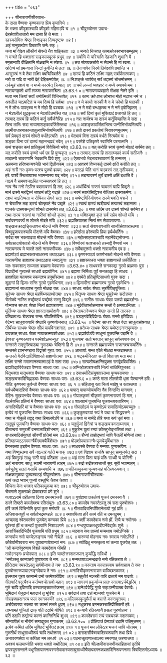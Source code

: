 +++
title = "०६३"

+++
श्रीनारायणीश्रीरुवाच-  
के दासा वैष्णवाः कृष्णकान्त प्रिय कृपानिधे ।  
के भक्ता कीदृशाश्चापि कीदृशो महिमाऽपि च ॥१ ॥
श्रीपुरुषोत्तम उवाच-  
देहसेवाविधातारो मम दासा हि ते मताः ।  
रहस्यसेविनः श्रेष्ठा निःशङ्का दिव्यदृष्टयः ॥२ \[।  
अहं मानुषरूपेण विचरामि जनैः सह ।  
जना मां वीक्ष्य लौकीयं सेवन्ते नैव शङ्किताः ॥३ ॥
मन्वते निजवत् कामक्रोधस्वभावसम्भृतम् ।  
न मन्वते हि भक्तानां सङ्कल्पपूरकं प्रभुम् ॥४ ॥
सर्वाणि मे चरित्राणि देहजानि शुभानि वै ।  
स्मृतान्यपि वीक्षितानि मोक्षदानि न संशयः ॥५ ॥
तत्र संशयकर्तारो न सेवन्ते हि मां खलाः ।  
अदिव्यं मां प्रमन्वाना निन्दां कुर्वन्ति मे ततः ॥६ ॥
तेन पापेन निरये तिर्यक्ष्वपि प्रयान्ति च ।  
आसुरत्वं न वै तेषां लक्ष्मि क्वचिन्निवर्तते ॥७ ॥
दास्यं हि कठिनं लक्ष्मि महत् सर्वार्पणात्मकम् ।  
नरो वा यदि वा नारी देहं दैहिकमर्पयेत् ॥८ ॥
निःशङ्कं चार्पयेत् सर्वं तद्दास्यं चोत्तमोत्तमम् ।  
तर्कमूहं संशयं वा न मध्ये कारयेत् क्रियात् ॥९ ॥
धर्मं लज्जां व्यवहारं न मध्ये स्थापयेन्मम ।  
नारायणकृतो धर्मो लज्जा नारायणश्रिता ॥3.63.१ ०॥
नारायणव्यवहारो मोक्षदा नेतरे इति ।  
मत्वा मम क्रियां सर्वां धर्मात्मिकीं विचिन्तयेत् ॥११ ॥
कामः क्रोधश्च लोभश्च मोहो मदश्च नर्म च ।  
अश्लीलं चाऽघटितं च मम दिव्यं हि सर्वथा ॥१२॥
न मे कामो नारकी वै न मे क्रोधो हि घातकी ।  
न मे लोभः पापभृच्च न मे मोहो हि वञ्चकः ॥१३ ॥
न मे मदो बन्धकृच्च न मे नर्म वृषोज्झितम् ।  
न मेऽश्लीलं क्षुद्रकृच्च न मेऽघटितमस्ति यत् ॥१४॥
सर्वं दिव्यं कृतं मुक्तिप्रदं प्रजायते हि तत् ।  
तस्माद् दास्यं हि कठिनं कर्तुं सर्वैर्जनैरिह ॥१५॥
नरा नार्यश्च या दास्यं कर्तुमिच्छन्ति मे सदा ।  
तैश्च ताभिः सदा भाव्यमाशङ्कावर्जितैस्तथा ॥१६॥
आशङ्कावर्जिताभिश्च पत्नीभिर्भाव्यमित्यपि ।  
लक्ष्मीराधारमाकान्तातुल्याभिर्भाव्यमित्यपि ॥१७॥
ततो दास्यं प्रकर्तव्यं निरावरणमुत्तमम् ।  
सर्वं प्रेमभृतं दास्यं शोभते वर्धतेऽत्यति ॥१८॥
भेदभावं विना दास्यं वर्धते नित्यमेव च ।  
शङ्का विना परं दास्यं महानन्दप्रदं भवेत् ॥१९॥
परमेशे पतिकृष्णे स्वामिनि परमात्मनि ।  
कथं शङ्का कथं प्रातिकूल्यं विवेकिनो भवेत् ॥3.63.२०॥
यत् करोति स्वयं कृष्णो मोक्षदं सर्वमेव तत् ।  
यत् करोति स्वयं कृष्णो धर्म एव हि पुण्यकृत् ॥२१॥
तस्माद् दास्यं हि तादात्म्यप्रदं कार्यं सतीजनैः ।  
तादात्म्ये चावरणानि भेदकानि प्रिये शृणु ॥२२॥
ऐक्यभावे भेदभावश्चावरणं हि तन्मतम् ।  
अहमन्या हरिश्चान्यश्चेति भानं द्वितीयकम् ॥२३॥
आवरणं विघ्नकर्तृ दास्ये क्षतिं करोति तत् ।  
अहं नारी नरः कृष्णः परश्च पुरुषो ह्ययम् ॥२४॥
पराऽहं चेति भानं चाऽवरणं तत् तृतीयकम् ।  
हरेः पार्श्वे स्थितायाश्च भयमन्यस्य यद् भवेत् ॥२५॥
तदप्यावरणं तुर्यं दास्ये क्षतिं दधाति वै ।  
नाऽयं वै समयश्चाऽस्ति पञ्चमावरणं हि तत् ।  
नात्र नैव मनो मेऽस्ति षष्ठमावरणं हि तत् ॥२६॥
अर्थार्थित्वं सप्तमं चावरणं चापि विद्यते ।  
मानं दास्ये महद्विघ्नं चाष्टमं तद्धि गद्यते ॥२७॥
नवमं स्वार्थसिद्धिश्च रोधिका दास्यकर्मणः ।  
दशमं चाऽदिव्यता च रोधिका सेवने सदा ॥२८॥
यथेष्टविनियोगश्च दास्ये भवति पद्मजे ।  
स चेन्नास्ति तदा दास्यं चोत्कृष्टं नैव पद्यते ॥२९॥
स्वत्वं दास्यं त्वदीयत्वं तत्परत्वं तदात्मता ।  
पञ्चकं दास्यसन्दृब्धं शोभते दास्यमेव तत् ॥3.63.३० ॥
यथा लक्ष्मि तव दास्यं शोभते सर्वमेव ह ।  
तथा दास्यं नराणां वा नारीणां शोभते कृतम् ॥३ १॥
भक्तियुक्तं कृतं सर्वं सप्रेम शोभते मयि ।  
सर्वावरणवर्ज्यं स शोभते मोदते मयि ॥३२॥
ब्रह्मक्रियारता नित्यं मम सेवापरायणाः ।  
शङ्खचक्राद्यङ्किताश्च मोदन्ते मयि वैष्णवाः ॥३३॥
सतां सेवापराश्चापि साध्वीसेवापरास्तथा ।  
विष्णुपूजापराश्चापि मोदन्ते मयि वैष्णवाः ॥३४॥
हरेर्दासा हरेश्चापि प्रिया हर्यर्थवर्तिनः ।  
सर्वदा मम भक्त्याढ्या मोदन्ते मयि वैष्णवाः ॥३५॥
महोत्साहपराश्चापि महानैवेद्यभोजनाः ।  
सर्वप्रसादयोक्तारो मोदन्ते मयि वैष्णवाः ॥३६॥
विष्णोरयं यतश्चास्ते तस्माद्वै वैष्णवो मम ।  
नारायणस्य मे चास्ते ततो नारायणीयकः ॥३७॥
सर्वेषामुत्तमो भक्तो नारायणीय एव ह ।  
ब्रह्मणोऽयं ब्राह्मभक्तश्चाक्षरस्य तथाऽऽक्षरः ॥३८॥
कृष्णस्याऽयं कार्ष्णभक्तो मोदन्ते मयि वैष्णवाः ।  
नारायणीया ब्राह्माश्च तथाऽऽक्षरा ममाऽनुगाः ॥३९॥
ब्रह्मरूपधरा भक्ता ब्राह्मणास्ते प्रकीर्तिताः ।  
यतः सकाशात् सञ्जाता ब्राह्मणा वेदपारगाः ॥3.63.४०॥
साधवस्ते सनकाद्या गुरवो ब्राह्मणाः पुरा ।  
विप्रादीनां गुरवस्ते साधवो ब्रह्मयोगिनः ॥४१॥
ब्रह्मणा निर्मिताः पूर्वं सनकाद्या हि साधवः ।  
ब्रह्मशीला यतयश्च स्कन्दश्च हनुमाँस्तथा ॥४२॥
एवमेते प्रतिसृष्टिसाधवो गुरवः सदा ।  
शूद्राणां हि द्विजाः सन्ति गुरवो गृहमेधिनाम् ॥४३॥
द्विजादीनां ब्राह्मणाश्च गुरवो गृहमेधिनः ।  
ब्राह्मणानां साधवश्च गुरवो मोक्षदा यतः ॥४४॥
साधवः सर्वतः श्रेष्ठाः सुरर्षिपितृपूजिताः ।  
सुरेभ्यः साधवः श्रेष्ठा महर्षिभ्यस्तथोत्तमाः ॥४५॥
पितृभ्यः साधवः श्रेष्ठा भूसुरेभ्यः सदोत्तमाः ।  
त्रैलोक्ये नास्ति तच्छ्रैष्ट्यं यच्छ्रैष्ठं सत्सु विद्यते ॥४६॥
सतीतः साधवः श्रेष्ठा यतयो ब्रह्मदर्शनाः ।  
गोभ्यश्च साधवः श्रेष्ठा नित्यं ब्रह्मपरायणाः ॥४७॥
भूदेवीतश्चोत्तमाश्च सन्तो वै क्षमयाऽन्विताः ।  
मूर्तिभ्यः साधवः श्रेष्ठा ज्ञानदानप्रमोक्षणैः ॥४८॥
देवतायतनेभ्यश्च श्रेष्ठाः सन्तो हि तारकाः ।  
पतिव्रताभ्यः श्रेष्ठाश्च सन्तः श्रीपतिसेविनः ॥४९॥
षडङ्गवेदिविप्रेभ्यः श्रेष्ठाः सन्तो हरिप्रियाः ।  
वेदेभ्यः साधुवाक्यानि श्रेष्ठानि कृष्णयोजनात् ॥3.63.५० ॥
वेदेभ्यः साधवः श्रेष्ठा वेदाः साधुत्वसंश्रयात् ।  
तीर्थेभ्यः साधवः श्रेष्ठाः शीघ्रं पापविनाशनात् ॥५१ ॥
व्रतेभ्यः साधवः श्रेष्ठा यथेष्टाऽनन्तपुण्यदाः ।  
पावकात् साधवः श्रेष्ठा मायाकल्मषशोधकाः ॥५२॥
ब्रह्मर्षयोऽपि साधूनां पूजयन्ति पदानि वै ।  
ईश्वराः कृष्णरूपाश्च परमेशोऽहमच्युतः ॥५३॥
पूजयामः सतो भक्तान् साधून् सर्वस्वपावनान् ।  
सन्तस्ते सद्गुणैश्चाढ्या गुणाढ्याः श्रेष्ठिनो हि ते ॥५४॥
सन्तस्ते ब्रह्मराज्येन राजानश्चक्रवर्तिनः ।  
सन्तस्ते ज्ञानभण्डारा विद्वांसो गुरवः पराः ॥५५॥
आचार्याः सन्त एवैते मोक्षदा मन्त्रदास्तथा ।  
सन्तस्ते वेदविद्यादिविज्ञास्ते ब्राह्मणोत्तमाः ॥५६ ॥
षट्कर्मनिरताः सन्तो विप्रा एव मता मम ।  
लक्ष्मि सन्तो ममात्मानश्चात्माऽहं वै सतां सदा ॥५७॥
सत्यशौचक्षान्तियुक्ता रागद्वेषविवर्जिताः ।  
ब्रह्मविद्याविवेकज्ञा वैष्णवाः साधवः पराः ॥५८॥
अग्निहोत्रपराश्चापि नित्यं चातिथिपूजकाः ।  
पितृभक्ता मातृभक्ता वैष्णवाः साधवः पराः ॥५९॥
दयाधर्मादिसंयुक्तास्तथा पुण्यपरायणाः ।  
शङ्खचक्रादिचिह्नाढ्याः वैष्णवाः साधवः पराः ॥3.63.६ ०॥
कण्ठे माला तौलसेयी धृता यैश्चानने हरिः ।  
गीतिः कृष्णस्य कुर्वन्तो वैष्णवाः साधवः पराः ॥६ १ ॥
संहितासु रता नित्यं मखेषु च रतास्तथा ।  
सर्वधर्मेष्वादरिणो वैष्णवाः साधवः पराः ॥६२॥
पापात् पापान्मोचयन्ति नैव निन्दन्ति मानवान् ।  
देहिनः सुखयन्त्येव वैष्णवाः साधवः पराः ॥६३॥
गोपालकृष्णं श्रीकृष्णं कृष्णनारायणं हि माम् ।  
येऽर्चयन्ति प्रतिमां मे वैष्णवाः साधवः पराः ॥६४॥
शालग्रामं पूजयन्ति पूजयन्त्यवतारिणम् ।  
अनादिश्रीहरिं मां च वैष्णवाः साधवः पराः ॥६५॥
गोपालोऽयं च कृष्णोऽयं रामादित्योऽयमच्युतः ।  
इत्येवं मां पूजयन्ति वैष्णवाः साधवः पराः ॥६६॥
कुङ्कुमवाप्यां रूपं मे यथा च सिद्धपत्तने ।  
यथा च गोकुले तद्वद् यथा हिमालयेऽपि च ॥६७॥
यथा च नार्मदे तीरे यथा रूपं धृतं मया ।  
तादृग्रूपं पूजयन्ति वैष्णवाः साधवः पराः ॥६८॥
चतुर्भुजां द्विनेत्रां च शङ्खचक्रगदाब्जगाम् ।  
पीताम्बरां समुरलीं वनमालादिशोभनाम् ॥६९॥
मुकुटेन युतां रम्यां कौस्तुभोद्भासितां तथा ।  
राधारमादिसंयुक्तां सौवर्णीं प्रतिमां मम ॥3.63.७०॥
रौप्यां ताम्रोद्भवां चापि पैत्तलीं मणिजां तथा ।  
प्रतिष्ठाप्याऽऽगममन्त्रैर्वेदवाक्यैर्विशेषतः ॥७१॥
षोडशोपचारमन्त्रैः पूजयेयुर्विधानतः ।  
प्रेमभक्त्या हृदयेन वैष्णवाः साधवः पराः ॥७२॥
साधवस्ते वैष्णवा वै मन्मयाः पुण्यरूपिणः ।  
यथा विष्णुस्तथा सर्वे नाऽन्तरं वर्तते मनाक् ॥७३॥
एवं विज्ञाय राजश्रि साधून् सम्पूजयेत् सदा ।  
अहं विष्णुरहं साधुः सती चाहं पतिव्रता ॥७४॥
अहं माता पिता चाहं पतिः साध्वी च योगिनी ।  
अहं नारायणः साधुः स्वामी नारायणी त्वहम् ॥७५॥
रुद्रो रुद्रीरजश्चाजी सुरः सुरी भवाम्यहम् ।  
सर्वभूतेषु सततं वसामि सम्भवामि च ॥७६॥
पतिकामुकया पूज्यश्चाहं पतिस्वरूपवान् ।  
मोक्षकामुकया पूज्यश्चाऽहं श्रीपुरुषोत्तमः ॥७७॥
श्रीनारायणीश्रीरुवाच-  
कथं कदा भवान् पूज्यो वस्तुभिः कैश्च केशव ।  
विधिना केन भगवन् पतिकामुकया वद ॥७८॥
श्रीपुरुषोत्तम उवाच-  
चैत्रमासे शुक्लपक्षे ह्येकादश्यां प्रगे शुभे ।  
गत्वाऽऽरामे ग्रहीतव्या दिव्या दमनमञ्जरी ॥७९॥
गुर्वाज्ञया प्रकर्तव्यं पूजनं दमनस्य वै ।  
दमने तिष्ठते कामदेवश्च रतिसंयुतः ॥3.63.८०॥
कामदेव नमस्तेऽस्तु त्वं सदा पुरुषोत्तमः ।  
हरिं कामं विचिनोमि कृपां कुरु ममोपरि ॥८ १॥
गीतवादित्रनिर्घोषैरानेतव्यो गृहं प्रति ।  
अधिवासनपूर्वं च सर्वतोभद्रमण्डले ॥८२॥
स्थापयित्वा हरिं कामं रतिं च दमनद्रुमम् ।  
आच्छाद्य श्वेतवस्त्रेण पूजयेत् कन्यका प्रिये ॥८३॥
क्लीं कामदेवाय नमो ह्रीं. रत्यै च नमोनमः ।  
पूर्वस्यां ह्रीं च कन्दर्पं पूजयामि निशाऽऽगमे ॥८४॥
गन्धपुष्पाक्षतधूपदीपनैवेद्यकैः शुभैः ।  
आरार्त्रिकादिभिर्दैवं पूजयामि पतिं प्रभुम् ॥८५॥
मदनाय नमः प्राच्यां मन्मथाय नमोऽग्निके ।  
कन्दर्पाय नमो याम्येऽनङ्गाय नमो नैर्ऋते ॥८६ ॥
वारुण्यां मोहनाय नमः स्मराय नमोऽनिले ।  
कौबेर्यामीश्वराय नमः पुष्पबाणायेशान्यां नमः ॥८७॥
सर्वदिक्षु नमस्कृत्य मां कन्या पूजयेत् ततः ।  
'ओं कन्दर्पपुरुषाय विद्महे कामदेवाय धीमहि ।  
तन्नोऽनङ्गः प्रचोदयात् ॥८८॥
इति चाष्टोत्तरशतजपान् कुर्याद्धि सन्निधौ ।  
'नमोऽस्तु कामपतये पुष्पशराय ते नमः ॥८९॥
मन्मथायाऽऽनन्ददात्रे नमो रतिकराय ते ।  
प्रीतिदाय नमस्तेऽस्तु सर्वबीजाय ते नमः ॥3.63.९०॥
कान्ताय कान्तरूपाय सर्ववासाय ते नमः ।  
पुरुषोत्तमरूपायाऽनङ्गदेवाय ते नमः ॥९१॥
अनादिश्रीकृष्णनारायण वाञ्च्छितकामद ।  
हृत्स्थान पूरय कामान्मे प्रभो कामेश्वरीप्रिय ॥९२॥
स्तुत्वैवं मञ्जरी वारि दातव्ये मम पादयोः ।  
गीतवादित्रनृत्यैश्च कर्तव्यश्चोत्सवो महान् ॥९३॥
जागरणं प्रकुर्याच्च प्रातः स्नात्वाऽर्चयेद्धरिम् ।  
गुरुं चापि द्रविणादि वस्त्रालङ्कारभोजनम् ॥९४॥
दानेऽर्पयेद्धि गुरवे सहाऽश्नीयाच्च वैष्णवैः ।  
भूमिदानं धेनुदानं महादानं तु भूरिशः ॥९५॥
सर्वदानं तया दत्तं मञ्जर्याः पूजनेन मे ।  
गोसहस्रप्रदानस्य फलं दमनकार्चने ॥९६॥
मल्लिकाकुसुमैर्मां या वसन्ते कान्तमुत्तमम् ।  
अर्चयेत्परया भक्त्या सा कान्तं लभते ध्रुवम् ॥९७॥
मधुकश्च दमनकश्चातिप्रीतिकरौ हरेः ।  
ताभ्यामहं पूजितो द्राक् पतिं ददामि योषिते ॥९८॥
कन्यायै रतिरूपायै प्रसन्नः पुरुषोत्तमः ।  
पतिं ददामि तद्योग्यं कान्तं कान्तिनिधिं शुभम् ॥९९॥
कामदेवसमं रम्यं सवयस्कं मदात्मकम् ।  
सौम्यशीलं च नीरोगं सम्पद्युक्त गुणाकरम् ॥3.63.१०० ॥
प्रीतिपात्रं प्रेमपात्रं ददामि पतिमुत्तमम् ।  
इत्येवं कथितं लक्ष्मि मुक्तिदं भुक्तिदं व्रतम् ॥१० १॥
पूजनं मम लोकेऽत्र भजनं चापि चोत्तमम् ।  
गुरुतीर्थं साधुसाध्वीरूपं चापि तथोत्तमम् ॥१ ०२॥
दासदासीवैष्णवादिस्वरूपाणि तथा प्रिये ।  
अनावरणसेवा च कथिता मम लब्धये ॥१ ०३॥
पठनाच्छ्रवणाच्चाऽस्य स्मरणात् करणात्तथा ।  
अवश्यं फलमाप्नोति भक्ता भक्तो यथोदितम् ॥१ ०४॥
इति श्रीलक्ष्मीनारायणीयसंहितायां तृतीये द्वापरयुगसन्ताने वधूगीतायामनावरणसेवादास्यसाघुसाध्वीश्रैष्ठ्यदमनकव्रतादिनिरूपणनामा त्रिषष्टितमोऽध्यायः ॥६३ ॥
    
